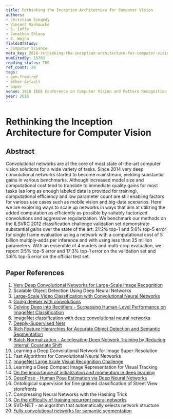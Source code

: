 ```yaml
---
title: Rethinking the Inception Architecture for Computer Vision
authors:
- Christian Szegedy
- Vincent Vanhoucke
- S. Ioffe
- Jonathon Shlens
- Z. Wojna
fieldsOfStudy:
- Computer Science
meta_key: 2016-rethinking-the-inception-architecture-for-computer-vision
numCitedBy: 15703
reading_status: TBD
ref_count: 26
tags:
- gen-from-ref
- other-default
- paper
venue: 2016 IEEE Conference on Computer Vision and Pattern Recognition (CVPR)
year: 2016
---
```


# Rethinking the Inception Architecture for Computer Vision

## Abstract

Convolutional networks are at the core of most state of-the-art computer vision solutions for a wide variety of tasks. Since 2014 very deep convolutional networks started to become mainstream, yielding substantial gains in various benchmarks. Although increased model size and computational cost tend to translate to immediate quality gains for most tasks (as long as enough labeled data is provided for training), computational efficiency and low parameter count are still enabling factors for various use cases such as mobile vision and big-data scenarios. Here we are exploring ways to scale up networks in ways that aim at utilizing the added computation as efficiently as possible by suitably factorized convolutions and aggressive regularization. We benchmark our methods on the ILSVRC 2012 classification challenge validation set demonstrate substantial gains over the state of the art: 21:2% top-1 and 5:6% top-5 error for single frame evaluation using a network with a computational cost of 5 billion multiply-adds per inference and with using less than 25 million parameters. With an ensemble of 4 models and multi-crop evaluation, we report 3:5% top-5 error and 17:3% top-1 error on the validation set and 3:6% top-5 error on the official test set.

## Paper References

1. [Very Deep Convolutional Networks for Large-Scale Image Recognition](2015-very-deep-convolutional-networks-for-large-scale-image-recognition)
2. Scalable Object Detection Using Deep Neural Networks
3. [Large-Scale Video Classification with Convolutional Neural Networks](2014-large-scale-video-classification-with-convolutional-neural-networks)
4. [Going deeper with convolutions](2015-going-deeper-with-convolutions)
5. [Delving Deep into Rectifiers - Surpassing Human-Level Performance on ImageNet Classification](2015-delving-deep-into-rectifiers-surpassing-human-level-performance-on-imagenet-classification)
6. [ImageNet classification with deep convolutional neural networks](2012-alexnet.md)
7. [Deeply-Supervised Nets](2015-deeply-supervised-nets)
8. [Rich Feature Hierarchies for Accurate Object Detection and Semantic Segmentation](2014-rich-feature-hierarchies-for-accurate-object-detection-and-semantic-segmentation)
9. [Batch Normalization - Accelerating Deep Network Training by Reducing Internal Covariate Shift](2015-batch-normalization-accelerating-deep-network-training-by-reducing-internal-covariate-shift)
10. Learning a Deep Convolutional Network for Image Super-Resolution
11. Fast Algorithms for Convolutional Neural Networks
12. [ImageNet Large Scale Visual Recognition Challenge](2015-imagenet-large-scale-visual-recognition-challenge)
13. Learning a Deep Compact Image Representation for Visual Tracking
14. [On the importance of initialization and momentum in deep learning](2013-on-the-importance-of-initialization-and-momentum-in-deep-learning)
15. [DeepPose - Human Pose Estimation via Deep Neural Networks](2014-deeppose-human-pose-estimation-via-deep-neural-networks)
16. Ontological supervision for fine grained classification of Street View storefronts
17. Compressing Neural Networks with the Hashing Trick
18. [On the difficulty of training recurrent neural networks](2013-on-the-difficulty-of-training-recurrent-neural-networks)
19. SVD-NET - an algorithm that automatically selects network structure
20. [Fully convolutional networks for semantic segmentation](2015-fully-convolutional-networks-for-semantic-segmentation)
